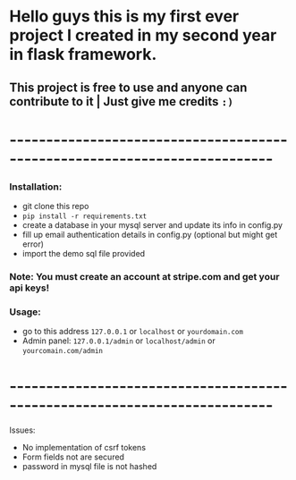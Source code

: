 # Hello guys this is my first ever project I created in my second year in flask framework.

## This project is free to use and anyone can contribute to it | Just give me credits `:)`

# --------------------------------------------------------------------------

### Installation:

- git clone this repo
- `pip install -r requirements.txt`
- create a database in your mysql server and update its info in config.py
- fill up email authentication details in config.py (optional but might get error)
- import the demo sql file provided

### Note: You must create an account at stripe.com and get your api keys! 

### Usage:
- go to this address `127.0.0.1` or `localhost` or `yourdomain.com`
- Admin panel: `127.0.0.1/admin` or `localhost/admin` or `yourcomain.com/admin`

# --------------------------------------------------------------------------

Issues:
  - No implementation of csrf tokens
  - Form fields not are secured
  - password in mysql file is not hashed 